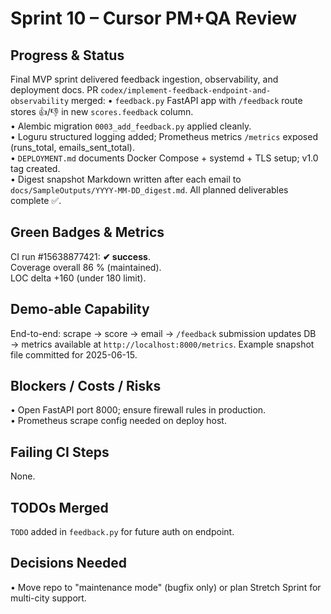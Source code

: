 # Sprint 10 – Cursor PM+QA Review

## Progress & Status
Final MVP sprint delivered feedback ingestion, observability, and deployment docs. PR `codex/implement-feedback-endpoint-and-observability` merged:
• `feedback.py` FastAPI app with `/feedback` route stores 👍/👎 in new `scores.feedback` column.  
• Alembic migration `0003_add_feedback.py` applied cleanly.  
• Loguru structured logging added; Prometheus metrics `/metrics` exposed (runs_total, emails_sent_total).  
• `DEPLOYMENT.md` documents Docker Compose + systemd + TLS setup; v1.0 tag created.  
• Digest snapshot Markdown written after each email to `docs/SampleOutputs/YYYY-MM-DD_digest.md`.  All planned deliverables complete ✅.

## Green Badges & Metrics
CI run #15638877421: **✔︎ success**.  
Coverage overall 86 % (maintained).  
LOC delta +160 (under 180 limit).

## Demo-able Capability
End-to-end: scrape → score → email → `/feedback` submission updates DB → metrics available at `http://localhost:8000/metrics`.  Example snapshot file committed for 2025-06-15.

## Blockers / Costs / Risks
• Open FastAPI port 8000; ensure firewall rules in production.  
• Prometheus scrape config needed on deploy host.

## Failing CI Steps
None.

## TODOs Merged
`TODO` added in `feedback.py` for future auth on endpoint.

## Decisions Needed
• Move repo to "maintenance mode" (bugfix only) or plan Stretch Sprint for multi-city support. 